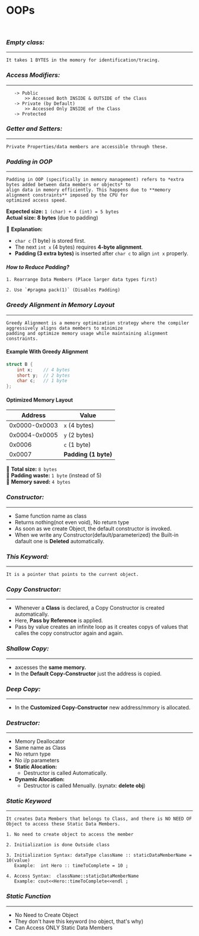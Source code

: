# OOPs
<br>

### *Empty class:*
---
    It takes 1 BYTES in the momory for identification/tracing.

### *Access Modifiers:*
---
       -> Public
           >> Accessed Both INSIDE & OUTSIDE of the Class 
       -> Private (by Default)
           >> Accessed Only INSIDE of the Class 
       -> Protected
### *Getter and Setters:*
---
    Private Properties/data members are accessible through these.


### *Padding in OOP*
---
    Padding in OOP (specifically in memory management) refers to *extra bytes added between data members or objects* to 
    align data in memory efficiently. This happens due to **memory alignment constraints** imposed by the CPU for
    optimized access speed.


**Expected size:** `1 (char) + 4 (int) = 5 bytes`  
**Actual size:** **8 bytes** (due to padding)  

🔹 **Explanation:**  
- `char c` (1 byte) is stored first.  
- The next `int x` (4 bytes) requires **4-byte alignment**.
- **Padding (3 extra bytes)** is inserted after `char c` to align `int x` properly.


#### *How to Reduce Padding?*
    1. Rearrange Data Members (Place larger data types first)
    
    2. Use `#pragma pack(1)` (Disables Padding)


### *Greedy Alignment in Memory Layout*
---
    Greedy Alignment is a memory optimization strategy where the compiler aggressively aligns data members to minimize 
    padding and optimize memory usage while maintaining alignment constraints.

#### **Example With Greedy Alignment**
```cpp
struct B {
    int x;    // 4 bytes
    short y;  // 2 bytes
    char c;   // 1 byte
};
```
#### **Optimized Memory Layout**
| **Address** | **Value** |
|------------|----------|
| 0x0000-0x0003 | `x` (4 bytes) |
| 0x0004-0x0005 | `y` (2 bytes) |
| 0x0006 | `c` (1 byte) |
| 0x0007 | **Padding (1 byte)** |

🔹 **Total size:** `8 bytes`  
🔹 **Padding waste:** `1 byte` (instead of 5)  
🔹 **Memory saved:** `4 bytes`  


### *Constructor:*
---
- Same function name as class
- Returns nothing(not even void), No return type
- As soon as we create Object, the default constructor is invoked.
- When we write any Constructor(default/parameterized) the Built-in dafault one is **Deleted** automatically.

### *This Keyword:*
---
    It is a pointer that points to the current object.

### *Copy Constructor:*
---
- Whenever a **Class** is declared, a Copy Constructor is created automatically.
- Here, **Pass by Reference** is applied.
- Pass by value creates an infinite loop as it creates copys of values that calles the copy constructor again and again.

### *Shallow Copy:*
---
- axcesses the **same memory.**
- In the **Default Copy-Constructor** just the address is copied.

### *Deep Copy:*
---
- In the **Customized Copy-Constructor** new address/mmory is allocated.

### *Destructor:*
---
- Memory Deallocator
- Same name as Class
- No return type
- No i/p parameters
- **Static Alocation:**
  - Destructor is called Automatically.
- **Dynamic Alocation:**
  - Destructor is called Menually. (synatx: **delete obj**)

### *Static Keyword*
---
    It creates Data Members that belongs to Class, and there is NO NEED OF Object to access these Static Data Members.

    1. No need to create object to access the member
    
    2. Initialization is done Outside class
    
    3. Initialization Syntax: dataType className :: staticDataMemberName = 10(value)
       Example:  int Hero :: timeToComplete = 10 ;
    
    4. Access Syntax:  className::staticDataMemberName
       Example: cout<<Hero::timeToComplete<<endl ;

### *Static Function*
---
- No Need to Create Object
- They don't have this keyword (no object, that's why)
- Can Access ONLY Static Data Members 











